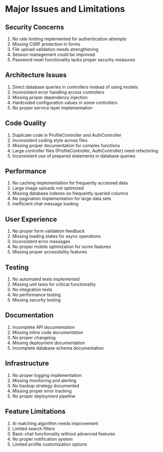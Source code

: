 # Major Issues and Limitations

## Security Concerns
1. No rate limiting implemented for authentication attempts
2. Missing CSRF protection in forms
3. File upload validation needs strengthening
4. Session management could be improved
5. Password reset functionality lacks proper security measures

## Architecture Issues
1. Direct database queries in controllers instead of using models
2. Inconsistent error handling across controllers
3. Missing proper dependency injection
4. Hardcoded configuration values in some controllers
5. No proper service layer implementation

## Code Quality
1. Duplicate code in ProfileController and AuthController
2. Inconsistent coding style across files
3. Missing proper documentation for complex functions
4. Large controller files (ProfileController, AuthController) need refactoring
5. Inconsistent use of prepared statements in database queries

## Performance
1. No caching implementation for frequently accessed data
2. Large image uploads not optimized
3. Missing database indexes on frequently queried columns
4. No pagination implementation for large data sets
5. Inefficient chat message loading

## User Experience
1. No proper form validation feedback
2. Missing loading states for async operations
3. Inconsistent error messages
4. No proper mobile optimization for some features
5. Missing proper accessibility features

## Testing
1. No automated tests implemented
2. Missing unit tests for critical functionality
3. No integration tests
4. No performance testing
5. Missing security testing

## Documentation
1. Incomplete API documentation
2. Missing inline code documentation
3. No proper changelog
4. Missing deployment documentation
5. Incomplete database schema documentation

## Infrastructure
1. No proper logging implementation
2. Missing monitoring and alerting
3. No backup strategy documented
4. Missing proper error tracking
5. No proper deployment pipeline

## Feature Limitations
1. AI matching algorithm needs improvement
2. Limited search filters
3. Basic chat functionality without advanced features
4. No proper notification system
5. Limited profile customization options 